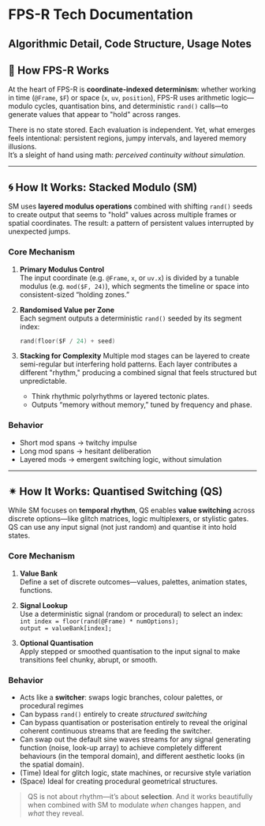 # FPS-R Tech Documentation

## Algorithmic Detail, Code Structure, Usage Notes


## 🔩 How FPS-R Works

At the heart of FPS-R is **coordinate-indexed determinism**: whether working in time (`@Frame`, `$F`) or space (`x`, `uv`, `position`), FPS-R uses arithmetic logic—modulo cycles, quantisation bins, and deterministic `rand()` calls—to generate values that appear to "hold" across ranges.  

There is no state stored. Each evaluation is independent. Yet, what emerges feels intentional: persistent regions, jumpy intervals, and layered memory illusions.  
It’s a sleight of hand using math: *perceived continuity without simulation.*

---

## 🌀 How It Works: Stacked Modulo (SM)

SM uses **layered modulus operations** combined with shifting `rand()` seeds to create output that seems to "hold" values across multiple frames or spatial coordinates. The result: a pattern of persistent values interrupted by unexpected jumps.

### Core Mechanism

1. **Primary Modulus Control**  
   The input coordinate (e.g. `@Frame`, `x`, or `uv.x`) is divided by a tunable modulus (e.g. `mod($F, 24)`), which segments the timeline or space into consistent-sized “holding zones.”

2. **Randomised Value per Zone**  
   Each segment outputs a deterministic `rand()` seeded by its segment index:
   ```c
   rand(floor($F / 24) + seed)
   ```

3. **Stacking for Complexity** 
    Multiple mod stages can be layered to create semi-regular but interfering hold patterns. Each layer contributes a different "rhythm," producing a combined signal that feels structured but unpredictable.
    - Think rhythmic polyrhythms or layered tectonic plates.
    - Outputs “memory without memory,” tuned by frequency and phase.

### Behavior
- Short mod spans → twitchy impulse
- Long mod spans → hesitant deliberation
- Layered mods → emergent switching logic, without simulation


---

## ✴ How It Works: Quantised Switching (QS)

While SM focuses on **temporal rhythm**, QS enables **value switching** across discrete options—like glitch matrices, logic multiplexers, or stylistic gates. QS can use any input signal (not just random) and quantise it into hold states.

### Core Mechanism

1. **Value Bank**  
   Define a set of discrete outcomes—values, palettes, animation states, functions.

2. **Signal Lookup**  
   Use a deterministic signal (random or procedural) to select an index:  
   `int index = floor(rand(@Frame) * numOptions);`  
   `output = valueBank[index];`

3. **Optional Quantisation**  
   Apply stepped or smoothed quantisation to the input signal to make transitions feel chunky, abrupt, or smooth.

### Behavior

- Acts like a **switcher**: swaps logic branches, colour palettes, or procedural regimes  
- Can bypass `rand()` entirely to create *structured switching* 
- Can bypass quantisation or posterisation entirely to reveal the original coherent continuous streams that are feeding the switcher.
- Can swap out the default sine waves streams for any signal generating function (noise, look-up array) to achieve completely different behaviours (in the temporal domain), and different aesthetic looks (in the spatial domain).
- (Time) Ideal for glitch logic, state machines, or recursive style variation
- (Space) Ideal for creating procedural geometrical structures.

> QS is not about rhythm—it’s about **selection**. And it works beautifully when combined with SM to modulate *when* changes happen, and *what* they reveal.
